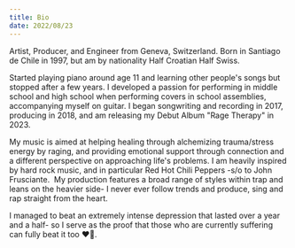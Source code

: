 ```yaml
---
title: Bio
date: 2022/08/23
---
```


Artist, Producer, and Engineer from Geneva, Switzerland.
Born in Santiago de Chile in 1997, but am by nationality Half Croatian Half Swiss.

Started playing piano around age 11 and learning other people's songs but stopped after a few years.
I developed a passion for performing in middle school and high school when performing covers in school assemblies, accompanying myself on guitar.
I began songwriting and recording in 2017, producing in 2018, and am releasing my Debut Album "Rage Therapy" in 2023. 

My music is aimed at helping healing through alchemizing trauma/stress energy by raging, and providing emotional support through connection and a different perspective on approaching life's problems.
I am heavily inspired by hard rock music, and in particular Red Hot Chili Peppers -s/o to John Frusciante. 
My production features a broad range of styles within trap and leans on the heavier side- I never ever follow trends and produce, sing and rap straight from the heart.

I managed to beat an extremely intense depression that lasted over a year and a half- so I serve as the proof that those who are currently suffering can fully beat it too ❤️‍🔥.
